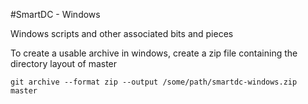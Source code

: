 #SmartDC - Windows

Windows scripts and other associated bits and pieces

To create a usable archive in windows, create a zip file containing the
directory layout of master

    git archive --format zip --output /some/path/smartdc-windows.zip master
